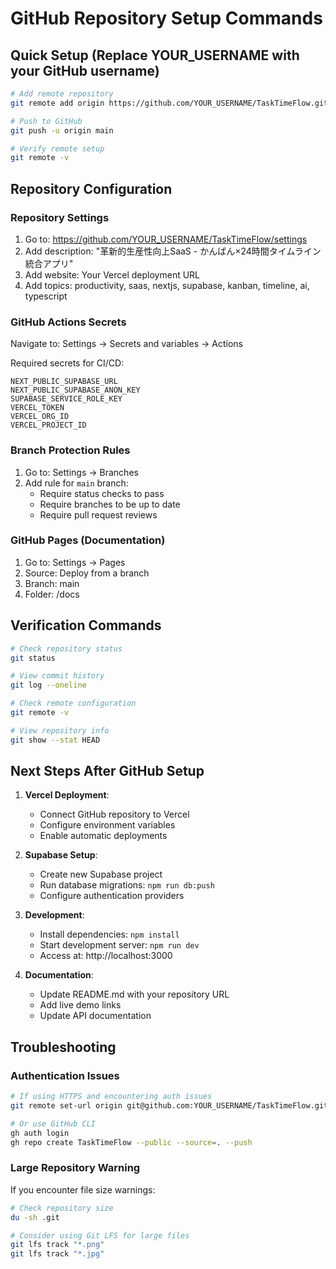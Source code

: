 # GitHub Repository Setup Commands

## Quick Setup (Replace YOUR_USERNAME with your GitHub username)

```bash
# Add remote repository
git remote add origin https://github.com/YOUR_USERNAME/TaskTimeFlow.git

# Push to GitHub
git push -u origin main

# Verify remote setup
git remote -v
```

## Repository Configuration

### Repository Settings
1. Go to: https://github.com/YOUR_USERNAME/TaskTimeFlow/settings
2. Add description: "革新的生産性向上SaaS - かんばん×24時間タイムライン統合アプリ"
3. Add website: Your Vercel deployment URL
4. Add topics: productivity, saas, nextjs, supabase, kanban, timeline, ai, typescript

### GitHub Actions Secrets
Navigate to: Settings → Secrets and variables → Actions

Required secrets for CI/CD:
```
NEXT_PUBLIC_SUPABASE_URL
NEXT_PUBLIC_SUPABASE_ANON_KEY
SUPABASE_SERVICE_ROLE_KEY
VERCEL_TOKEN
VERCEL_ORG_ID
VERCEL_PROJECT_ID
```

### Branch Protection Rules
1. Go to: Settings → Branches
2. Add rule for `main` branch:
   - Require status checks to pass
   - Require branches to be up to date
   - Require pull request reviews

### GitHub Pages (Documentation)
1. Go to: Settings → Pages
2. Source: Deploy from a branch
3. Branch: main
4. Folder: /docs

## Verification Commands

```bash
# Check repository status
git status

# View commit history
git log --oneline

# Check remote configuration
git remote -v

# View repository info
git show --stat HEAD
```

## Next Steps After GitHub Setup

1. **Vercel Deployment**:
   - Connect GitHub repository to Vercel
   - Configure environment variables
   - Enable automatic deployments

2. **Supabase Setup**:
   - Create new Supabase project
   - Run database migrations: `npm run db:push`
   - Configure authentication providers

3. **Development**:
   - Install dependencies: `npm install`
   - Start development server: `npm run dev`
   - Access at: http://localhost:3000

4. **Documentation**:
   - Update README.md with your repository URL
   - Add live demo links
   - Update API documentation

## Troubleshooting

### Authentication Issues
```bash
# If using HTTPS and encountering auth issues
git remote set-url origin git@github.com:YOUR_USERNAME/TaskTimeFlow.git

# Or use GitHub CLI
gh auth login
gh repo create TaskTimeFlow --public --source=. --push
```

### Large Repository Warning
If you encounter file size warnings:
```bash
# Check repository size
du -sh .git

# Consider using Git LFS for large files
git lfs track "*.png"
git lfs track "*.jpg"
```